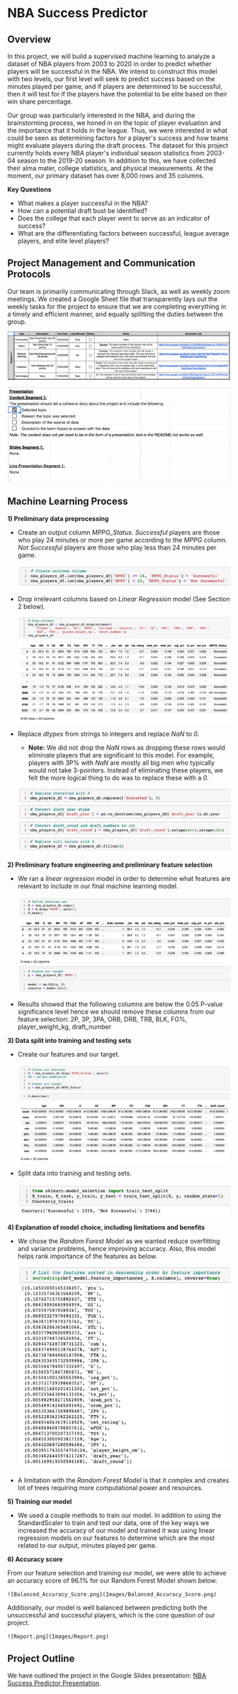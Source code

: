 # NBA Success Predictor

## **Overview** 

In this project, we will build a supervised machine learning to analyze a dataset of NBA players from 2003 to 2020 in order to predict whether players will be successful in the NBA. We intend to construct this model with two levels, our first level will seek to predict success based on the minutes played per game, and if players are determined to be successful, then it will test for if the players have the potential to be elite based on their win share percentage. 

Our group was particularly interested in the NBA, and during the brainstorming process, we honed in on the topic of player evaluation and the importance that it holds in the league. Thus, we were interested in what could be seen as determining factors for a player's success and how teams might evaluate players during the draft process. The dataset for this project currently holds every NBA player's individual season statistics from 2003-04 season to the 2019-20 season. In addition to this, we have collected their alma mater, college statistics, and physical measurements. At the moment, our primary dataset has over 8,000 rows and 35 columns.

**Key Questions**
- What makes a player successful in the NBA?
- How can a potential draft bust be identified?
- Does the college that each player went to serve as an indicator of success?
- What are the differentiating factors between successful, league average players, and elite level players?

## **Project Management and Communication Protocols**

Our team is primarily communicating through Slack, as well as weekly zoom meetings. We created a Google Sheet file that transparently lays out the weekly tasks for the project to ensure that we are completing everything in a timely and efficient manner, and equally splitting the duties between the group. 

![Project_Management_Tool](Images/Project_Management_Tool.png)

![Presentation_requirements](Images/Presentation_requirements.png)

## **Machine Learning Process**

**1) Preliminary data preprocessing**

- Create an output column *MPPG_Status*. *Successful* players are those who play 24 minutes or more per game according to the *MPPG* column.  *Not Successful* players are those who play less than 24 minutes per game.

    ![Output_column](Images/Output_column.png)

- Drop irrelevant columns based on *Linear Regression* model (See Section 2 below).

    ![Drop_columns](Images/Drop_columns.png)

- Replace *dtypes* from strings to integers and replace *NaN* to *0*.
    - **Note:** We did not drop the *NaN* rows as dropping these rows would eliminate players that are significant to this model.  For example, players with 3P% with *NaN* are mostly all big men who typically would not take 3-pointers.  Instead of eliminating these players, we felt the more logical thing to do was to replace these with a *0*. 

    ![Dtypes_NA](Images/Dtypes_NA.png)

**2)  Preliminary feature engineering and preliminary feature selection**

- We ran a *linear regression* model in order to determine what features are relevant to include in our final machine learning model.

    ![Linear_Regression](Images/Linear_Regression.png)

- Results showed that the following columns are below the 0.05 P-value significance level hence we should remove these columns from our feature selection: 2P, 3P, 3PA, ORB, DRB, TRB, BLK, FG%, player_weight_kg, draft_number

**3) Data split into training and testing sets**

- Create our features and our target.

    ![Features_Target](Images/Features_Target.png)

- Split data into training and testing sets.

    ![Split_Data](Images/Split_Data.png)

**4) Explanation of model choice, including limitations and benefits**

- We chose the *Random Forest Model* as we wanted reduce overfitting and variance problems, hence improving accuracy.  Also, this model helps rank importance of the features as below.

    ![Rank_Importance](Images/Rank_Importance.png)

- A limitation with the *Random Forest Model* is that it complex and creates lot of trees requiring more computational power and resources. 

**5) Training our model**

- We used a couple methods to train our model. In addition to using the StandardScaler to train and test our data, one of the key ways we increased the accuracy of our model and trained it was using linear regression models on our features to determine which are the most related to our output, minutes played per game.

**6) Accuracy score**

From our feature selection and training our model, we were able to achieve an accuracy score of 96.1% for our Random Forest Model shown below.

    ![Balanced_Accuracy_Score.png](Images/Balanced_Accuracy_Score.png)

Additionally, our model is well balanced between predicting both the unsuccessful and successful players, which is the core question of our project.

    ![Report.png](Images/Report.png)

## **Project Outline**

We have outlined the project in the Google Slides presentation: [NBA Success Predictor Presentation](https://docs.google.com/presentation/d/1W8KnGoBi8lcXjScGKJa9Jot-fBMlreqc4T3a1233-38/edit?usp=sharing).





